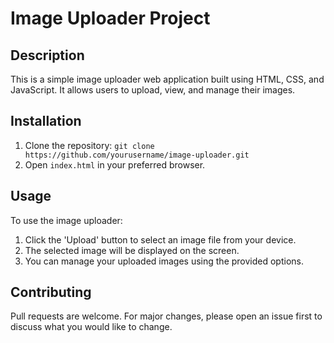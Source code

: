 # Image Uploader Project

## Description
This is a simple image uploader web application built using HTML, CSS, and JavaScript. It allows users to upload, view, and manage their images.

## Installation
1. Clone the repository: `git clone https://github.com/yourusername/image-uploader.git`
2. Open `index.html` in your preferred browser.

## Usage
To use the image uploader:
1. Click the 'Upload' button to select an image file from your device.
2. The selected image will be displayed on the screen.
3. You can manage your uploaded images using the provided options.

## Contributing
Pull requests are welcome. For major changes, please open an issue first to discuss what you would like to change.

